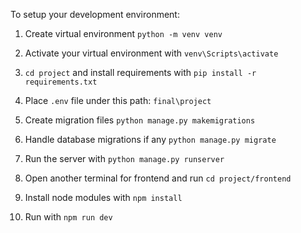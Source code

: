 To setup your development environment:

1. Create virtual environment `python -m venv venv`

2. Activate your virtual environment with `venv\Scripts\activate`

3. `cd project` and install requirements with `pip install -r requirements.txt`

4. Place `.env` file under this path: `final\project`

5. Create migration files `python manage.py makemigrations`

6. Handle database migrations if any `python manage.py migrate`

7. Run the server with `python manage.py runserver`

8. Open another terminal for frontend and run `cd project/frontend`

9. Install node modules with `npm install`

10. Run with `npm run dev`
